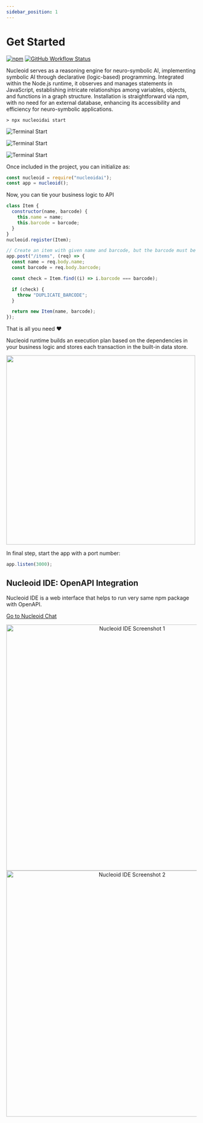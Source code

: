 ```yaml
---
sidebar_position: 1
---
```


# Get Started

[![npm](https://img.shields.io/npm/v/nucleoidai)](https://www.npmjs.com/package/nucleoidai) [![GitHub Workflow Status](https://img.shields.io/github/actions/workflow/status/nucleoidai/nucleoid/test.yml?branch=main)](https://github.com/NucleoidAI/Nucleoid/actions/workflows/test.yml)

Nucleoid serves as a reasoning engine for neuro-symbolic AI, implementing symbolic AI through declarative (logic-based) programming. Integrated within the Node.js runtime, it observes and manages statements in JavaScript, establishing intricate relationships among variables, objects, and functions in a graph structure. Installation is straightforward via npm, with no need for an external database, enhancing its accessibility and efficiency for neuro-symbolic applications.

```shell
> npx nucleoidai start
```

![Terminal Start](/media/terminal-start.png)

![Terminal Start](/media/terminal-postman.png)

![Terminal Start](/media/terminal-ide.png)

Once included in the project, you can initialize as:

```javascript
const nucleoid = require("nucleoidai");
const app = nucleoid();
```

Now, you can tie your business logic to API

```javascript
class Item {
  constructor(name, barcode) {
    this.name = name;
    this.barcode = barcode;
  }
}
nucleoid.register(Item);

// Create an item with given name and barcode, but the barcode must be unique
app.post("/items", (req) => {
  const name = req.body.name;
  const barcode = req.body.barcode;

  const check = Item.find((i) => i.barcode === barcode);

  if (check) {
    throw "DUPLICATE_BARCODE";
  }

  return new Item(name, barcode);
});
```

That is all you need :heart:

Nucleoid runtime builds an execution plan based on the dependencies in your business logic and stores each transaction in the built-in data store.

<img src="https://cdn.nucleoid.com/media/graph.png" width="500"/>

In final step, start the app with a port number:

```javascript
app.listen(3000);
```

## Nucleoid IDE: OpenAPI Integration

Nucleoid IDE is a web interface that helps to run very same npm package with OpenAPI.

[Go to Nucleoid Chat](https://nucleoid.com/ide/chat)

<p align="center">
  <img src="https://cdn.nucleoid.com/media/screenshot-1.png" alt="Nucleoid IDE Screenshot 1" width="650"/>
  <img src="https://cdn.nucleoid.com/media/screenshot-2.png" alt="Nucleoid IDE Screenshot 2" width="650"/>
</p>

